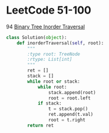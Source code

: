 # LeetCode 51-100

94 [Binary Tree Inorder Traversal](https://leetcode.com/problems/binary-tree-inorder-traversal/description/)
```Python
class Solution(object):
    def inorderTraversal(self, root):
        """
        :type root: TreeNode
        :rtype: List[int]
        """
        ret = []
        stack = []
        while root or stack:
            while root:
                stack.append(root)
                root = root.left
            if stack:
                t = stack.pop()
                ret.append(t.val)
                root = t.right
        return ret
```


